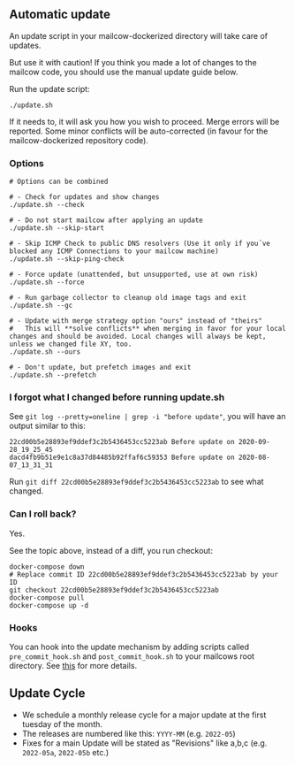 ## Automatic update

An update script in your mailcow-dockerized directory will take care of updates.

But use it with caution! If you think you made a lot of changes to the mailcow code, you should use the manual update guide below.

Run the update script:
```
./update.sh
```

If it needs to, it will ask you how you wish to proceed.
Merge errors will be reported.
Some minor conflicts will be auto-corrected (in favour for the mailcow-dockerized repository code).

### Options

```
# Options can be combined

# - Check for updates and show changes
./update.sh --check

# - Do not start mailcow after applying an update
./update.sh --skip-start

# - Skip ICMP Check to public DNS resolvers (Use it only if you´ve blocked any ICMP Connections to your mailcow machine)
./update.sh --skip-ping-check

# - Force update (unattended, but unsupported, use at own risk)
./update.sh --force

# - Run garbage collector to cleanup old image tags and exit
./update.sh --gc

# - Update with merge strategy option "ours" instead of "theirs"
#   This will **solve conflicts** when merging in favor for your local changes and should be avoided. Local changes will always be kept, unless we changed file XY, too.
./update.sh --ours

# - Don't update, but prefetch images and exit
./update.sh --prefetch
```

### I forgot what I changed before running update.sh

See `git log --pretty=oneline | grep -i "before update"`, you will have an output similar to this:

```
22cd00b5e28893ef9ddef3c2b5436453cc5223ab Before update on 2020-09-28_19_25_45
dacd4fb9b51e9e1c8a37d84485b92ffaf6c59353 Before update on 2020-08-07_13_31_31
```

Run `git diff 22cd00b5e28893ef9ddef3c2b5436453cc5223ab` to see what changed.

### Can I roll back?

Yes.

See the topic above, instead of a diff, you run checkout:

```
docker-compose down
# Replace commit ID 22cd00b5e28893ef9ddef3c2b5436453cc5223ab by your ID
git checkout 22cd00b5e28893ef9ddef3c2b5436453cc5223ab
docker-compose pull
docker-compose up -d
```

### Hooks

You can hook into the update mechanism by adding scripts called `pre_commit_hook.sh` and `post_commit_hook.sh` to your mailcows root directory. See [this](../manual-guides/u_e-update-hooks.md) for more details.

## Update Cycle

- We schedule a monthly release cycle for a major update at the first tuesday of the month.
- The releases are numbered like this: `YYYY-MM` (e.g. `2022-05`)
- Fixes for a main Update will be stated as "Revisions" like a,b,c (e.g. `2022-05a`, `2022-05b` etc.)